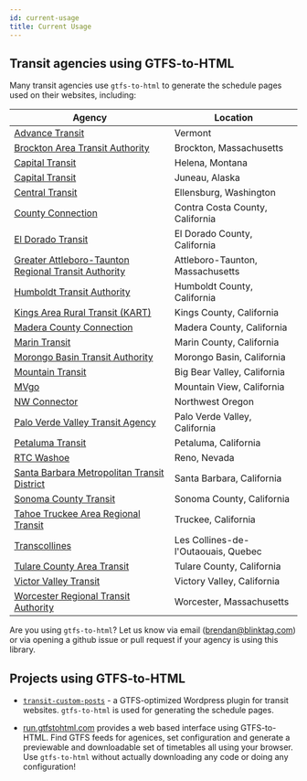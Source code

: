 ```yaml
---
id: current-usage
title: Current Usage
---
```


## Transit agencies using GTFS-to-HTML

Many transit agencies use `gtfs-to-html` to generate the schedule pages used on their websites, including:

| Agency | Location |
| -------- | --------- |
| [Advance Transit](https://advancetransit.com) | Vermont |
| [Brockton Area Transit Authority](https://ridebat.com) | Brockton, Massachusetts |
| [Capital Transit](http://www.ridethecapitalt.org) | Helena, Montana |
| [Capital Transit](https://juneaucapitaltransit.org) | Juneau, Alaska |
| [Central Transit](https://centraltransit.org) | Ellensburg, Washington |
| [County Connection](https://countyconnection.com) | Contra Costa County, California |
| [El Dorado Transit](http://eldoradotransit.com) | El Dorado County, California |
| [Greater Attleboro-Taunton Regional Transit Authority](https://www.gatra.org) | Attleboro-Taunton, Massachusetts |
| [Humboldt Transit Authority](http://hta.org) | Humboldt County, California |
| [Kings Area Rural Transit (KART)](https://www.kartbus.org) | Kings County, California |
| [Madera County Connection](http://mcctransit.com) | Madera County, California |
| [Marin Transit](https://marintransit.org) | Marin County, California |
| [Morongo Basin Transit Authority](https://mbtabus.com) | Morongo Basin, California |
| [Mountain Transit](http://mountaintransit.org) | Big Bear Valley, California |
| [MVgo](https://mvgo.org) | Mountain View, California |
| [NW Connector](http://www.nworegontransit.org) | Northwest Oregon |
| [Palo Verde Valley Transit Agency](http://pvvta.com) | Palo Verde Valley, California |
| [Petaluma Transit](http://transit.cityofpetaluma.net) | Petaluma, California |
| [RTC Washoe](https://www.rtcwashoe.com) | Reno, Nevada |
| [Santa Barbara Metropolitan Transit District](https://sbmtd.gov) | Santa Barbara, California |
| [Sonoma County Transit](http://sctransit.com) | Sonoma County, California |
| [Tahoe Truckee Area Regional Transit](https://tahoetruckeetransit.com) | Truckee, California |
| [Transcollines](https://transcollines.ca) | Les Collines-de-l'Outaouais, Quebec |
| [Tulare County Area Transit](https://ridetcat.org) | Tulare County, California |
| [Victor Valley Transit](https://vvta.org) | Victory Valley, California |
| [Worcester Regional Transit Authority](https://therta.com) | Worcester, Massachusetts |

Are you using `gtfs-to-html`? Let us know via email (brendan@blinktag.com) or via opening a github issue or pull request if your agency is using this library.

## Projects using GTFS-to-HTML

* [`transit-custom-posts`](https://trilliumtransit.github.io/transit-custom-posts/) - a GTFS-optimized Wordpress plugin for transit websites. `gtfs-to-html` is used for generating the schedule pages.

*  [run.gtfstohtml.com](https://run.gtfstohtml.com) provides a web based interface using GTFS-to-HTML. Find GTFS feeds for agenices, set configuration and generate a previewable and downloadable set of timetables all using your browser. Use `gtfs-to-html` without actually downloading any code or doing any configuration!
